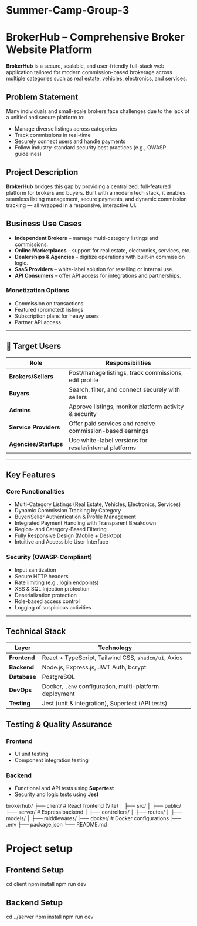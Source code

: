 # Summer-Camp-Group-3
# BrokerHub – Comprehensive Broker Website Platform

**BrokerHub** is a secure, scalable, and user-friendly full-stack web application tailored for modern commission-based brokerage across multiple categories such as real estate, vehicles, electronics, and services.


## Problem Statement

Many individuals and small-scale brokers face challenges due to the lack of a unified and secure platform to:
- Manage diverse listings across categories
- Track commissions in real-time
- Securely connect users and handle payments
- Follow industry-standard security best practices (e.g., OWASP guidelines)


## Project Description

**BrokerHub** bridges this gap by providing a centralized, full-featured platform for brokers and buyers. Built with a modern tech stack, it enables seamless listing management, secure payments, and dynamic commission tracking — all wrapped in a responsive, interactive UI.

## Business Use Cases

- **Independent Brokers** – manage multi-category listings and commissions.
- **Online Marketplaces** – support for real estate, electronics, services, etc.
- **Dealerships & Agencies** – digitize operations with built-in commission logic.
- **SaaS Providers** – white-label solution for reselling or internal use.
- **API Consumers** – offer API access for integrations and partnerships.

### Monetization Options
- Commission on transactions
- Featured (promoted) listings
- Subscription plans for heavy users
- Partner API access

---

## 👥 Target Users

| Role              | Responsibilities                                     |
|-------------------|------------------------------------------------------|
| **Brokers/Sellers** | Post/manage listings, track commissions, edit profile |
| **Buyers**        | Search, filter, and connect securely with sellers     |
| **Admins**        | Approve listings, monitor platform activity & security |
| **Service Providers** | Offer paid services and receive commission-based earnings |
| **Agencies/Startups** | Use white-label versions for resale/internal platforms |

---

##  Key Features

###  Core Functionalities
-  Multi-Category Listings (Real Estate, Vehicles, Electronics, Services)
-  Dynamic Commission Tracking by Category
-  Buyer/Seller Authentication & Profile Management
-  Integrated Payment Handling with Transparent Breakdown
-  Region- and Category-Based Filtering
-  Fully Responsive Design (Mobile + Desktop)
-  Intuitive and Accessible User Interface

### Security (OWASP-Compliant)
- Input sanitization
- Secure HTTP headers
- Rate limiting (e.g., login endpoints)
- XSS & SQL Injection protection
- Deserialization protection
- Role-based access control
- Logging of suspicious activities

---

##  Technical Stack

| Layer         | Technology                                                                 |
|---------------|------------------------------------------------------------------------------|
| **Frontend**  | React + TypeScript, Tailwind CSS, `shadcn/ui`, Axios                        |
| **Backend**   | Node.js, Express.js, JWT Auth, bcrypt                                       |
| **Database**  | PostgreSQL                                                                  |
| **DevOps**    | Docker, `.env` configuration, multi-platform deployment                     |
| **Testing**   | Jest (unit & integration), Supertest (API tests)                            |

##  Testing & Quality Assurance

### Frontend
- UI unit testing
- Component integration testing

### Backend
- Functional and API tests using **Supertest**
- Security and logic tests using **Jest**

brokerhub/
├── client/               # React frontend (Vite)
│   ├── src/
│   ├── public/
├── server/               # Express backend
│   ├── controllers/
│   ├── routes/
│   ├── models/
│   ├── middlewares/
├── docker/               # Docker configurations
├── .env
├── package.json
└── README.md

# Project setup 

## Frontend Setup
cd client
npm install
npm run dev

## Backend Setup
cd ../server
npm install
npm run dev
